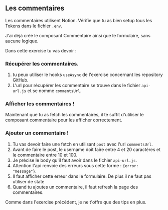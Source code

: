 ## Les commentaires

Les commentaires utilisent Notion. Vérifie que tu as bien setup
tous les Tokens dans le fichier `.env`.

J'ai déjà créé le composant Commentaire ainsi que le formulaire,
sans aucune logique.

Dans cette exercise tu vas devoir :

### Récupérer les commentaires.

1. tu peux utiliser le hooks `useAsync` de l'exercise concernant les repository GitHub.
2. L'url pour récupérer les commentaire se trouve dans le fichier `api-url.js` et se nomme `commentsUrl`.

### Afficher les commentaires !

Maintenant que tu as fetch les commentaires, il te suffit d'utiliser le composant
commentaire pour les afficher correctement.

### Ajouter un commentaire !

1. Tu vas devoir faire une fetch en utilisant `post` avec l'url `commentsUrl`.
2. Avant de faire le post, le username doit faire entre 4 et 20 caractères et le commentaire entre 10 et 100.
3. Je précise le body qu'il faut avoir dans le fichier `api-url.js`.
4. Attention l'api renvoie des erreurs sous cette forme : `{error: "message"}`.
5. Il faut afficher cette erreur
   dans le formulaire. De plus il ne faut pas utiliser de state
6. Quand tu ajoutes un commentaire, il faut refresh la page des commentaires.

Comme dans l'exercise précédent, je ne t'offre que des tips en plus.
